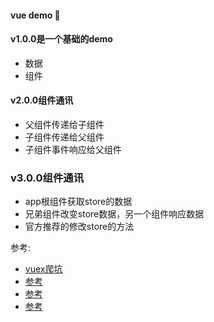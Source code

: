#### vue demo :panda_face:

#### v1.0.0是一个基础的demo
* 数据
* 组件

#### v2.0.0组件通讯

* 父组件传递给子组件
* 子组件传递给父组件
* 子组件事件响应给父组件

### v3.0.0组件通讯

* app根组件获取store的数据
* 兄弟组件改变store数据，另一个组件响应数据
* 官方推荐的修改store的方法

参考:

* [vuex爬坑](http://www.cnblogs.com/wisewrong/p/6344390.html)
* [参考](http://www.jb51.net/article/110212.htm) 
* [参考](http://www.cnblogs.com/huansky/p/6517237.html)
* [参考](https://zhuanlan.zhihu.com/p/25042521)
